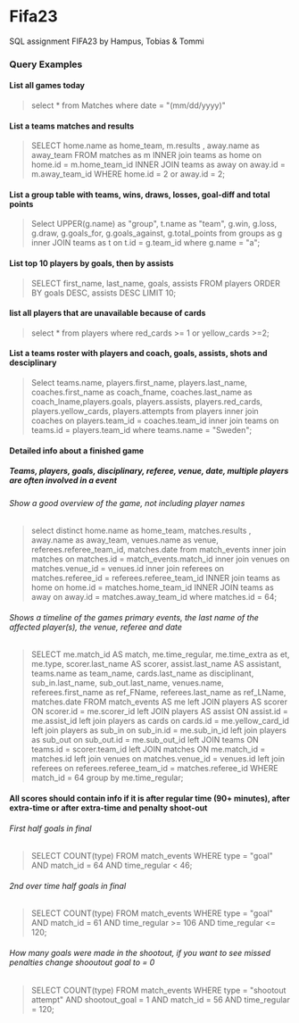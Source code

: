 # Fifa23

SQL assignment FIFA23 by Hampus, Tobias &amp; Tommi

### Query Examples

#### List all games today

> select \* from Matches
> where date = "(mm/dd/yyyy)"

#### List a teams matches and results

> SELECT home.name as home_team, m.results , away.name as away_team
> FROM matches as m
> INNER join teams as home
> on home.id = m.home_team_id
> INNER JOIN teams as away
> on away.id = m.away_team_id
> WHERE home.id = 2 or away.id = 2;

#### List a group table with teams, wins, draws, losses, goal-diff and total points

> Select UPPER(g.name) as "group", t.name as "team", g.win, g.loss, g.draw, g.goals_for, g.goals_against, g.total_points from groups as g
> inner JOIN teams as t
> on t.id = g.team_id
> where g.name = "a";

#### List top 10 players by goals, then by assists

> SELECT first_name, last_name, goals, assists
> FROM players
> ORDER BY goals DESC, assists DESC
> LIMIT 10;

#### list all players that are unavailable because of cards

> select \* from players
> where red_cards >= 1 or yellow_cards >=2;

#### List a teams roster with players and coach, goals, assists, shots and desciplinary

> Select teams.name, players.first_name, players.last_name, coaches.first_name as coach_fname, coaches.last_name as coach_lname,players.goals, players.assists, players.red_cards, players.yellow_cards, players.attempts from players
> inner join coaches
> on players.team_id = coaches.team_id
> inner join teams
> on teams.id = players.team_id
> where teams.name = "Sweden";

#### Detailed info about a finished game

##### Teams, players, goals, disciplinary, referee, venue, date, multiple players are often involved in a event

###### Show a good overview of the game, not including player names

> select distinct home.name as home_team, matches.results , away.name as away_team, venues.name as venue, referees.referee_team_id, matches.date from match_events
> inner join matches
> on matches.id = match_events.match_id
> inner join venues
> on matches.venue_id = venues.id
> inner join referees
> on matches.referee_id = referees.referee_team_id
> INNER join teams as home
> on home.id = matches.home_team_id
> INNER JOIN teams as away
> on away.id = matches.away_team_id
> where matches.id = 64;

###### Shows a timeline of the games primary events, the last name of the affected player(s), the venue, referee and date

> SELECT
> me.match_id AS match,
> me.time_regular,
> me.time_extra as et,
> me.type,
> scorer.last_name AS scorer,
> assist.last_name AS assistant,
> teams.name as team_name,
> cards.last_name as disciplinant,
> sub_in.last_name,
> sub_out.last_name,
> venues.name,
> referees.first_name as ref_FName, referees.last_name as ref_LName,
> matches.date
> FROM
> match_events AS me
> left JOIN players AS scorer ON scorer.id = me.scorer_id
> left JOIN players AS assist ON assist.id = me.assist_id
> left join players as cards on cards.id = me.yellow_card_id
> left join players as sub_in on sub_in.id = me.sub_in_id
> left join players as sub_out on sub_out.id = me.sub_out_id
> left JOIN teams ON teams.id = scorer.team_id
> left JOIN matches ON me.match_id = matches.id
> left join venues on matches.venue_id = venues.id
> left join referees on referees.referee_team_id = matches.referee_id
> WHERE match_id = 64
> group by me.time_regular;

#### All scores should contain info if it is after regular time (90+ minutes), after extra-time or after extra-time and penalty shoot-out

###### First half goals in final

> SELECT COUNT(type)
> FROM match_events
> WHERE type = "goal"
> AND match_id = 64
> AND time_regular < 46;

###### 2nd over time half goals in final

> SELECT COUNT(type)
> FROM match_events
> WHERE type = "goal"
> AND match_id = 61
> AND time_regular >= 106
> AND time_regular <= 120;

###### How many goals were made in the shootout, if you want to see missed penalties change shooutout goal to = 0

> SELECT COUNT(type)
> FROM match_events
> WHERE type = "shootout attempt"
> AND shootout_goal = 1
> AND match_id = 56
> AND time_regular = 120;
